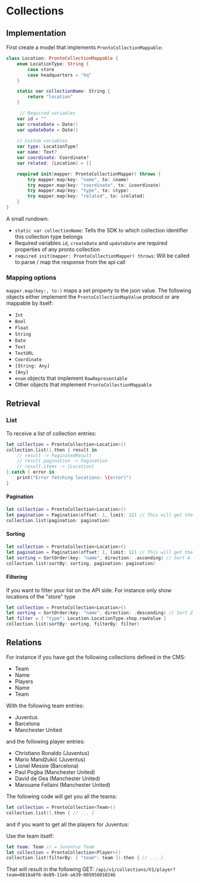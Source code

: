 # Collections


## Implementation

First create a model that implements `ProntoCollectionMappable`:

```swift
class Location: ProntoCollectionMappable {
    enum LocationType: String {
        case store
        case headquarters = "hq"
    }

    static var collectionName: String {
        return "location"
    }

	 // Required variables
    var id = ""
    var createDate = Date()
    var updateDate = Date()
    
    // Custom variables
    var type: LocationType?
    var name: Text?
    var coordinate: Coordinate?    
    var related: [Location] = []

    required init(mapper: ProntoCollectionMapper) throws {
        try mapper.map(key: "name", to: &name)
        try mapper.map(key: "coordinate", to: &coordinate)
        try mapper.map(key: "type", to: &type)
        try mapper.map(key: "related", to: &related)
    }
}
```

A small rundown:

- `static var collectionName`: Tells the SDK to which collection identifier this collection type belongs
- Required variables `id`, `createDate` and `updateDate` are required properties of any pronto collection
- `required init(mapper: ProntoCollectionMapper) throws`: Will be called to parse / map the response from the api call

### Mapping options


`mapper.map(key:, to:)` maps a set property to the json value.
The following objects either implement the `ProntoCollectionMapValue` protocol or are mappable by itself:

- `Int`
- `Bool`
- `Float`
- `String`
- `Date`
- `Text`
- `TextURL`
- `Coordinate`
- `[String: Any]`
- `[Any]`
- `enum` objects that implement `RawRepresentable`
- Other objects that implement `ProntoCollectionMappable`


## Retrieval

### List
To receive a list of collection entries:

```swift
let collection = ProntoCollection<Location>()
collection.list().then { result in
    // result -> PaginatedResult
    // result.pagination -> Pagination
    // result.items -> [Location]
}.catch { error in 
	print("Error fetching locations: \(error)")
}
```

#### Pagination

```swift
let collection = ProntoCollection<Location>()
let pagination = Pagination(offset: 1, limit: 12) // This will get the 12 - 24th items
collection.list(pagination: pagination)
```

#### Sorting

```swift
let collection = ProntoCollection<Location>()
let pagination = Pagination(offset: 1, limit: 12) // This will get the 12 - 24th items
let sorting = SortOrder(key: "name", direction: .ascending) // Sort A -> Z
collection.list(sortBy: sorting, pagination: pagination)
```

#### Filtering

If you want to filter your list on the API side.
For instance only show locations of the "store" type

```swift
let collection = ProntoCollection<Location>()
let sorting = SortOrder(key: "name", direction: .descending) // Sort Z -> A
let filter = [ "type": Location.LocationType.shop.rawValue ]
collection.list(sortBy: sorting, filterBy: filter)
```


## Relations

For instance if you have got the following collections defined in the CMS:

- Team
 - Name
- Players
 - Name
 - Team

With the following team entries:

- Juventus
- Barcelona
- Manchester United

and the following player entries:

- Christiano Ronaldo (Juventus)
- Mario Mandžukić (Juventus)
- Lionel Messie (Barcelona)
- Paul Pogba (Manchester United)
- David de Gea (Manchester United)
- Marouane Fellaini (Manchester United)

The following code will get you all the teams:

```swift
let collection = ProntoCollection<Team>()
collection.list().then { // ... }
```

and if you want to get all the players for Juventus:

Use the team itself:

```swift
let team: Team // = Juventus Team
let collection = ProntoCollection<Player>()
collection.list(filterBy: [ "team": team ]).then { // ... }
```

That will result in the following GET: `/api/v1/collections/V1/player?team=0818a0f6-8e89-11e8-a639-005056010246`